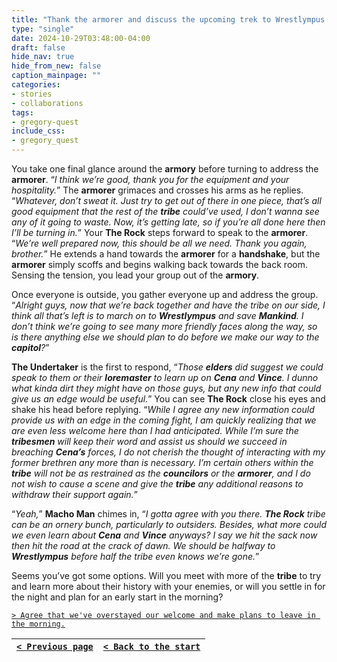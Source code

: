 ```yaml
---
title: "Thank the armorer and discuss the upcoming trek to Wrestlympus with my team."
type: "single"
date: 2024-10-29T03:48:00-04:00
draft: false
hide_nav: true
hide_from_new: false
caption_mainpage: ""
categories:
- stories
- collaborations
tags:
- gregory-quest
include_css:
- gregory_quest
---
```


You take one final glance around the **armory** before turning to address the **armorer**. “*I think we’re good, thank you for the equipment and your hospitality.*” The **armorer** grimaces and crosses his arms as he replies. “*Whatever, don’t sweat it. Just try to get out of there in one piece, that’s all good equipment that the rest of the **tribe** could’ve used, I don’t wanna see any of it going to waste. Now, it’s getting late, so if you’re all done here then I’ll be turning in.*” Your **The Rock** steps forward to speak to the **armorer**. “*We’re well prepared now, this should be all we need. Thank you again, brother.*” He extends a hand towards the **armorer** for a **handshake**, but the **armorer** simply scoffs and begins walking back towards the back room. Sensing the tension, you lead your group out of the **armory**.

Once everyone is outside, you gather everyone up and address the group. “*Alright guys, now that we’re back together and have the tribe on our side, I think all that’s left is to march on to **Wrestlympus** and save **Mankind**. I don’t think we’re going to see many more friendly faces along the way, so is there anything else we should plan to do before we make our way to the **capitol**?*”

**The Undertaker** is the first to respond, “*Those **elders** did suggest we could speak to them or their **loremaster** to learn up on **Cena** and **Vince**. I dunno what kinda dirt they might have on those guys, but any new info that could give us an edge would be useful.*” You can see **The Rock** close his eyes and shake his head before replying. “*While I agree any new information could provide us with an edge in the coming fight, I am quickly realizing that we are even less welcome here than I had anticipated. While I’m sure the **tribesmen** will keep their word and assist us should we succeed in breaching **Cena’s** forces, I do not cherish the thought of interacting with my former brethren any more than is necessary. I’m certain others within the **tribe** will not be as restrained as the **councilors** or the **armorer**, and I do not wish to cause a scene and give the **tribe** any additional reasons to withdraw their support again.*” 

“*Yeah,*” **Macho Man** chimes in, “*I gotta agree with you there. **The Rock** tribe can be an ornery bunch, particularly to outsiders. Besides, what more could we even learn about **Cena** and **Vince** anyways? I say we hit the sack now then hit the road at the crack of dawn. We should be halfway to **Wrestlympus** before half the tribe even knows we’re gone.*”

Seems you’ve got some options. Will you meet with more of the **tribe** to try and learn more about their history with your enemies, or will you settle in for the night and plan for an early start in the morning?

[``> Agree that we've overstayed our welcome and make plans to leave in the morning.``](../153)

|[``< Previous page``](../151)|[``< Back to the start``](../)|
|---|---|